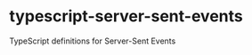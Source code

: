 typescript-server-sent-events
=============================

TypeScript definitions for Server-Sent Events
